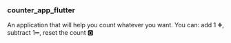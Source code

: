 ### counter_app_flutter
An application that will help you count whatever you want.
You can: add 1 ➕, subtract 1➖, reset the count 🅾️
